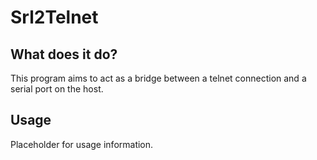 # Srl2Telnet
## What does it do?
This program aims to act as a bridge between a telnet connection and a serial port on the host.
## Usage
Placeholder for usage information.